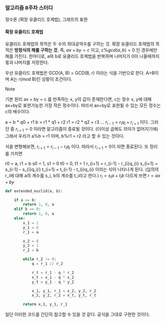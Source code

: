 ### 알고리즘 8주차 스터디
정수론 (확장 유클리드 호제법), 그래프의 표현

#### 확장 유클리드 호제법
유클리드 호제법의 목적은 두 수의 최대공약수를 구하는 것.
확장 유클리드 호제법의 목적은 **방정식의 해를 구하는 것**.
즉, $ax+by=c$ 이고, $c\%gcd(a, b)=0$ 인 경우에만 해를 가진다.
한마디로, a와 b로 유클리드 호제법을 반복하며 나머지가 0이 나올때까지 몫과 나머지를 저장한다.

우선 유클리드 호제법은 GCD(A, B) = GCD(B, r) 이라는 식을 기반으로 한다. A>B이며 A는 r(mod B)인 상황이 조건이다.

> [!NOTE]
> 기본 원리
ax + by = c 를 만족하는 x, y의 값이 존재한다면,
c는 정수 x, y에 대해 ax+by로 표현가능한 가장 작은 정수이다.
따라서 ax+by로 표현될 수 있는 모든 정수는 c의 배수이다.

a = b * q0 + r1
b = r1 * q1 + r2
r1 = r2 * q2 + r3 ... 
$r_{i-1} = r_{i}q_{i}+r_{i+1}$
이다. 그러던 중 $r_{i+1}=0$ 이라면 알고리즘이 종료될 것이다. (더이상 곱해도 의미가 없어지기에)
그래서 우리가 a%b = r1 이며, b%r1 = r2 라고 할 수 있는 것이다.

식을 변형해보면, $r_{i+1}=r_{i-1}-r_{i}q_{i}$ 이다. 따라서 $r_{i+1}=0$이 되면 종료된다.
또 정리를 거치면 

r0 = a, r1 = b
s0 = 1, s1 = 0
t0 = 0, t1 = 1
r_{i+1} = r_{i-1} - r_{i}q_{i}
s_{i+1} = s_{i-1} - s_{i}q_{i}
t_{i+1} = t_{i-1} - t_{i}q_{i}
이라는 식이 나타나게 된다.
(임의의 r_i에 대해 a의 계수를 s_i, b의 계수를 t_i라고 한다.) 
$r_{i}=s_{i}a+t_{i}b$
다르게 쓰면 $r = ax+by$
```python
def extended_euclid(a, b):

    if a == b:
        return 1, 0, a
    elif b == 0:
        return 1, 0, a
    else:
        x_1 = 1
        y_1 = 0
        r_1 = a

        x_2 = 0
        y_2 = 1
        r_2 = b

        while r_2 != 0:
            q = r_1 // r_2

            r_t = r_1 - q * r_2
            x_t = x_1 - q * x_2
            y_t = y_1 - q * y_2

            x_1, y_1, r_1 = x_2, y_2, r_2
            x_2, y_2, r_2 = x_t, y_t, r_t

        return x_1, y_1, r_1
```
일단 이러한 코드를 간단히 참고할 수 있을 것 같다.
공식을 그대로 구현한 것이다.
